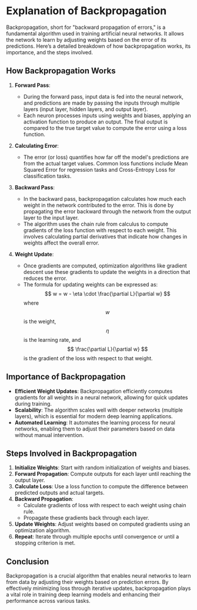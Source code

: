 # Explanation of Backpropagation

Backpropagation, short for "backward propagation of errors," is a fundamental algorithm used in training artificial neural networks. It allows the network to learn by adjusting weights based on the error of its predictions. Here’s a detailed breakdown of how backpropagation works, its importance, and the steps involved.

## How Backpropagation Works

1. **Forward Pass**:
   - During the forward pass, input data is fed into the neural network, and predictions are made by passing the inputs through multiple layers (input layer, hidden layers, and output layer).
   - Each neuron processes inputs using weights and biases, applying an activation function to produce an output. The final output is compared to the true target value to compute the error using a loss function.

2. **Calculating Error**:
   - The error (or loss) quantifies how far off the model's predictions are from the actual target values. Common loss functions include Mean Squared Error for regression tasks and Cross-Entropy Loss for classification tasks.

3. **Backward Pass**:
   - In the backward pass, backpropagation calculates how much each weight in the network contributed to the error. This is done by propagating the error backward through the network from the output layer to the input layer.
   - The algorithm uses the chain rule from calculus to compute gradients of the loss function with respect to each weight. This involves calculating partial derivatives that indicate how changes in weights affect the overall error.

4. **Weight Update**:
   - Once gradients are computed, optimization algorithms like gradient descent use these gradients to update the weights in a direction that reduces the error.
   - The formula for updating weights can be expressed as:
     $$
     w = w - \eta \cdot \frac{\partial L}{\partial w}
     $$
     where $$ w $$ is the weight, $$ \eta $$ is the learning rate, and $$ \frac{\partial L}{\partial w} $$ is the gradient of the loss with respect to that weight.

## Importance of Backpropagation

- **Efficient Weight Updates**: Backpropagation efficiently computes gradients for all weights in a neural network, allowing for quick updates during training.
- **Scalability**: The algorithm scales well with deeper networks (multiple layers), which is essential for modern deep learning applications.
- **Automated Learning**: It automates the learning process for neural networks, enabling them to adjust their parameters based on data without manual intervention.

## Steps Involved in Backpropagation

1. **Initialize Weights**: Start with random initialization of weights and biases.
2. **Forward Propagation**: Compute outputs for each layer until reaching the output layer.
3. **Calculate Loss**: Use a loss function to compute the difference between predicted outputs and actual targets.
4. **Backward Propagation**:
   - Calculate gradients of loss with respect to each weight using chain rule.
   - Propagate these gradients back through each layer.
5. **Update Weights**: Adjust weights based on computed gradients using an optimization algorithm.
6. **Repeat**: Iterate through multiple epochs until convergence or until a stopping criterion is met.

## Conclusion

Backpropagation is a crucial algorithm that enables neural networks to learn from data by adjusting their weights based on prediction errors. By effectively minimizing loss through iterative updates, backpropagation plays a vital role in training deep learning models and enhancing their performance across various tasks.
